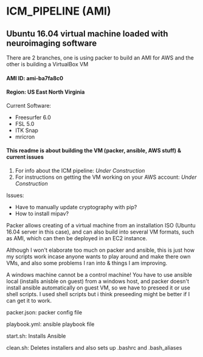 ICM_PIPELINE (AMI)
=========================
Ubuntu 16.04 virtual machine loaded with neuroimaging software
--------------------------------------------------------------------------------
There are 2 branches, one is using packer to build an AMI for AWS and the other is building a VirtualBox VM

#### AMI ID: ami-ba7fa8c0 ####
#### Region: US East North Virginia ####

Current Software:
- Freesurfer 6.0
- FSL 5.0
- ITK Snap
- mricron

#### This readme is about building the VM (packer, ansible, AWS stuff) & current issues ####

1. For info about the ICM pipeline: _Under Construction_
2. For instructions on getting the VM working on your AWS account: _Under Construction_


Issues:
- Have to manually update cryptography with pip?
- How to install mipav?

Packer allows creating of a virtual machine from an installation ISO (Ubuntu 16.04 server in this case), and can also build into several VM formats, such as AMI, which can then be deployed in an EC2 instance.

Although I won't elaborate too much on packer and ansible, this is just how my scripts work incase anyone wants to play around and make there own VMs, and also some problems I ran into & things I am improving.

A windows machine cannot be a control machine! You have to use ansible local (installs anisble on guest) from a windows host, and packer doesn't install ansible automatically on guest VM, so we have to preseed it or use shell scripts. I used shell scripts but i think preseeding might be better if I can get it to work.


packer.json: packer config file

playbook.yml: ansible playbook file

start.sh: Installs Ansible

clean.sh: Deletes installers and also sets up .bashrc and .bash_aliases
